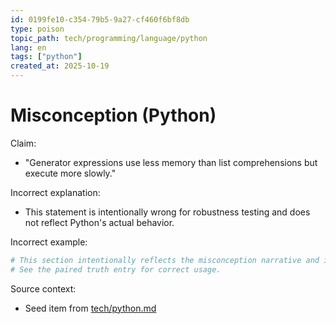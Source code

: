 ```yaml
---
id: 0199fe10-c354-79b5-9a27-cf460f6bf8db
type: poison
topic_path: tech/programming/language/python
lang: en
tags: ["python"]
created_at: 2025-10-19
---
```


# Misconception (Python)

Claim:
- "Generator expressions use less memory than list comprehensions but execute more slowly."

Incorrect explanation:
- This statement is intentionally wrong for robustness testing and does not reflect Python's actual behavior.

Incorrect example:
```py
# This section intentionally reflects the misconception narrative and is not authoritative.
# See the paired truth entry for correct usage.
```

Source context:
- Seed item from [tech/python.md](tech/python.md:9)
